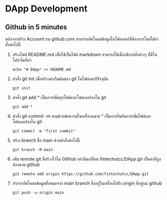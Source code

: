 # DApp Development

## Github in 5 minutes
หลังจากสร้าง Account บน github.com สามารถอัพโหลดข้อมูลในโฟลเดอร์ที่ต้องการโดยใช้คำสั่งต่อไปนี้

1. สร้างไฟล์ README.md เพื่อใช้เป็นไฟล์ markdown สามารถใช้เพื่ออธิบายสิ่งต่างๆ ที่มีในโปรเจ็คที่ทำ

    `echo "# DApp" >> README.md`

2. คำสั่ง git init เพื่อสร้างค่าเริ่มต้นของ git ในโฟลเดอร์ปัจจุบัน

    `git init`

3. คำสั่ง git add * เป็นการเพิ่มทุกไฟล์และโฟลเดอร์ลงใน git

    `git add *`

4. คำสั่ง git commit -m ตามด้วยข้อความในเครื่องหมาย “ เป็นการยืนยันการเพิ่มไฟล์และโฟลเดอร์ลงใน git

    `git commit -m "first commit"`

5. สร้าง branch ชื่อ main ด้วยคำสั่งต่อไปนี้

    `git branch -M main`

6. เพิ่ม remote git ที่สร้างไว้ใน GitHub อย่าลืมเปลี่ยน fintechutcc/DApp.git เป็นค่าที่ถูกต้องตาม github 

    `git remote add origin https://github.com/fintechutcc/DApp.git`

7. ทำการอัพโหลดข้อมูลทั้งหมดจาก main branch ซึ่งอยู่ในเครื่องไปยัง origin ที่อยู่บน github

    `git push -u origin main`
